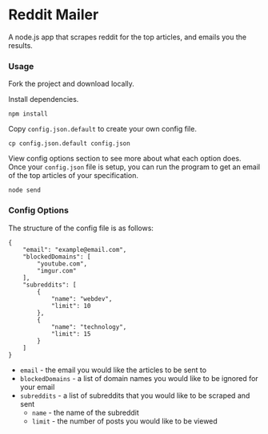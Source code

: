 # Reddit Mailer

A node.js app that scrapes reddit for the top articles, and emails you the results.

### Usage
Fork the project and download locally. 

Install dependencies.
```
npm install
```

Copy `config.json.default` to create your own config file.
```
cp config.json.default config.json
```

View config options section to see more about what each option does. Once your `config.json` file is setup, you can run the program to get an email of the top articles of your specification.
```
node send
```

### Config Options
The structure of the config file is as follows:
```
{
    "email": "example@email.com",
    "blockedDomains": [
        "youtube.com",
        "imgur.com"
    ],
    "subreddits": [
        {
            "name": "webdev",
            "limit": 10
        },
        {
            "name": "technology",
            "limit": 15
        }
    ]
}
```
- `email` - the email you would like the articles to be sent to
- `blockedDomains` - a list of domain names you would like to be ignored for your email
- `subreddits` - a list of subreddits that you would like to be scraped and sent
    - `name` - the name of the subreddit
    - `limit` - the number of posts you would like to be viewed
